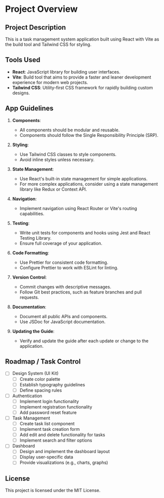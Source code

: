 # Project Overview

## Project Description
This is a task management system application built using React with Vite as the build tool and Tailwind CSS for styling.

## Tools Used
- **React**: JavaScript library for building user interfaces.
- **Vite**: Build tool that aims to provide a faster and leaner development experience for modern web projects.
- **Tailwind CSS**: Utility-first CSS framework for rapidly building custom designs.

## App Guidelines

1. **Components**:
   - All components should be modular and reusable.
   - Components should follow the Single Responsibility Principle (SRP).

2. **Styling**:
   - Use Tailwind CSS classes to style components.
   - Avoid inline styles unless necessary.

3. **State Management**:
   - Use React's built-in state management for simple applications.
   - For more complex applications, consider using a state management library like Redux or Context API.

4. **Navigation**:
   - Implement navigation using React Router or Vite's routing capabilities.

5. **Testing**:
   - Write unit tests for components and hooks using Jest and React Testing Library.
   - Ensure full coverage of your application.

6. **Code Formatting**:
   - Use Prettier for consistent code formatting.
   - Configure Prettier to work with ESLint for linting.

7. **Version Control**:
   - Commit changes with descriptive messages.
   - Follow Git best practices, such as feature branches and pull requests.

8. **Documentation**:
   - Document all public APIs and components.
   - Use JSDoc for JavaScript documentation.

9. **Updating the Guide**:
   - Verify and update the guide after each update or change to the application.

## Roadmap / Task Control

- [ ] Design System (UI Kit)
  - [ ] Create color palette
  - [ ] Establish typography guidelines
  - [ ] Define spacing rules

- [ ] Authentication
  - [ ] Implement login functionality
  - [ ] Implement registration functionality
  - [ ] Add password reset feature

- [ ] Task Management
  - [ ] Create task list component
  - [ ] Implement task creation form
  - [ ] Add edit and delete functionality for tasks
  - [ ] Implement search and filter options

- [ ] Dashboard
  - [ ] Design and implement the dashboard layout
  - [ ] Display user-specific data
  - [ ] Provide visualizations (e.g., charts, graphs)

## License
This project is licensed under the MIT License.